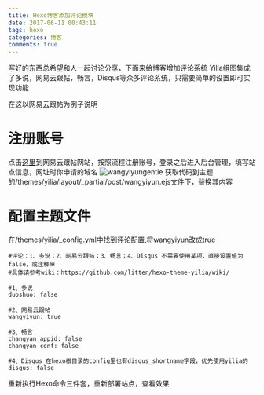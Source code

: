 ```yaml
---
title: Hexo博客添加评论模块
date: 2017-06-11 00:43:11
tags: hexo
categories: 博客
comments: true
---
```

写好的东西总希望和人一起讨论分享，下面来给博客增加评论系统
Yilia组图集成了多说，网易云跟帖，畅言，Disqus等众多评论系统，只需要简单的设置即可实现功能
<!--more-->
在这以网易云跟帖为例子说明
# 注册账号
点击[这里](https://gentie.163.com/index.html)到网易云跟帖网站，按照流程注册账号，登录之后进入后台管理，填写站点信息，网址时你申请的域名
![wangyiyungentie](/images/2017-06-11-wangyiyungentie.png)
获取代码到主题的/themes/yilia/layout/_partial/post/wangyiyun.ejs文件下，替换其内容

# 配置主题文件
在/themes/yilia/_config.yml中找到评论配置,将wangyiyun改成true

    #评论：1、多说；2、网易云跟帖；3、畅言；4、Disqus 不需要使用某项，直接设置值为false，或注释掉
    #具体请参考wiki：https://github.com/litten/hexo-theme-yilia/wiki/

    #1、多说
    duoshuo: false

    #2、网易云跟帖
    wangyiyun: true

    #3、畅言
    changyan_appid: false
    changyan_conf: false

    #4、Disqus 在hexo根目录的config里也有disqus_shortname字段，优先使用yilia的
    disqus: false

重新执行Hexo命令三件套，重新部署站点，查看效果
